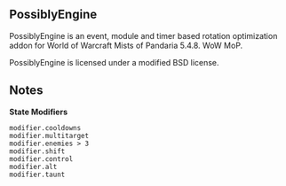 ## PossiblyEngine
PossiblyEngine is an event, module and timer based rotation optimization addon for World of Warcraft Mists of Pandaria 5.4.8. WoW MoP.

PossiblyEngine is licensed under a modified BSD license.

## Notes
**State Modifiers**

    modifier.cooldowns
    modifier.multitarget
    modifier.enemies > 3
    modifier.shift
    modifier.control
    modifier.alt
    modifier.taunt
